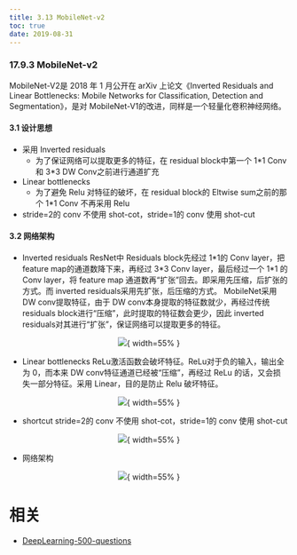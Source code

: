 ```yaml
---
title: 3.13 MobileNet-v2
toc: true
date: 2019-08-31
---
```


### 17.9.3 MobileNet-v2
MobileNet-V2是 2018 年 1 月公开在 arXiv 上论文《Inverted Residuals and Linear Bottlenecks: Mobile Networks for Classification, Detection and Segmentation》，是对 MobileNet-V1的改进，同样是一个轻量化卷积神经网络。
#### 3.1 设计思想
* 采用 Inverted residuals
    * 为了保证网络可以提取更多的特征，在 residual block中第一个 1\*1 Conv和 3*3 DW Conv之前进行通道扩充
* Linear bottlenecks
    * 为了避免 Relu 对特征的破坏，在 residual block的 Eltwise sum之前的那个 1\*1 Conv 不再采用 Relu
* stride=2的 conv 不使用 shot-cot，stride=1的 conv 使用 shot-cut

#### 3.2 网络架构
*  Inverted residuals
ResNet中 Residuals block先经过 1\*1的 Conv layer，把 feature map的通道数降下来，再经过 3\*3 Conv layer，最后经过一个 1\*1 的 Conv layer，将 feature map 通道数再“扩张”回去。即采用先压缩，后扩张的方式。而 inverted residuals采用先扩张，后压缩的方式。
MobileNet采用 DW conv提取特征，由于 DW conv本身提取的特征数就少，再经过传统 residuals block进行“压缩”，此时提取的特征数会更少，因此 inverted residuals对其进行“扩张”，保证网络可以提取更多的特征。
<center>

![](http://images.iterate.site/blog/image/20190722/XtuzsFor4Ru9.png?imageslim){ width=55% }

</center>

*  Linear bottlenecks
ReLu激活函数会破坏特征。ReLu对于负的输入，输出全为 0，而本来 DW conv特征通道已经被“压缩”，再经过 ReLu 的话，又会损失一部分特征。采用 Linear，目的是防止 Relu 破坏特征。
<center>

![](http://images.iterate.site/blog/image/20190722/Gw01E9yz0fp3.png?imageslim){ width=55% }

</center>

* shortcut
stride=2的 conv 不使用 shot-cot，stride=1的 conv 使用 shot-cut
<center>

![](http://images.iterate.site/blog/image/20190722/RkOIjl0gxGIM.png?imageslim){ width=55% }

</center>

* 网络架构
<center>

![](http://images.iterate.site/blog/image/20190722/JCqIDdYzuSj3.png?imageslim){ width=55% }

</center>








# 相关

- [DeepLearning-500-questions](https://github.com/scutan90/DeepLearning-500-questions)
